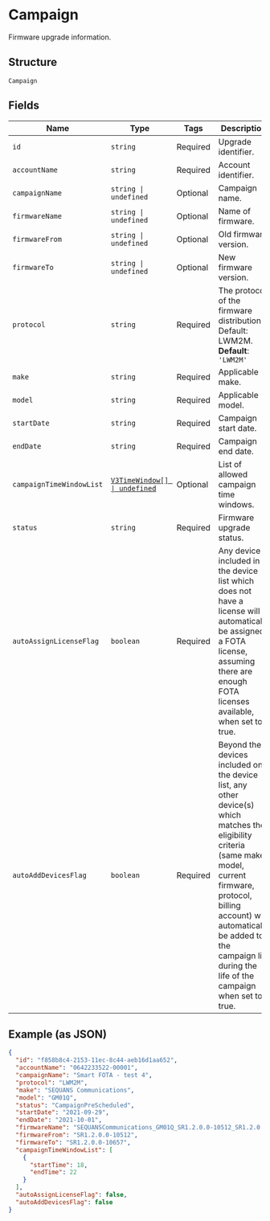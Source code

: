 
# Campaign

Firmware upgrade information.

## Structure

`Campaign`

## Fields

| Name | Type | Tags | Description |
|  --- | --- | --- | --- |
| `id` | `string` | Required | Upgrade identifier. |
| `accountName` | `string` | Required | Account identifier. |
| `campaignName` | `string \| undefined` | Optional | Campaign name. |
| `firmwareName` | `string \| undefined` | Optional | Name of firmware. |
| `firmwareFrom` | `string \| undefined` | Optional | Old firmware version. |
| `firmwareTo` | `string \| undefined` | Optional | New firmware version. |
| `protocol` | `string` | Required | The protocol of the firmware distribution. Default: LWM2M.<br>**Default**: `'LWM2M'` |
| `make` | `string` | Required | Applicable make. |
| `model` | `string` | Required | Applicable model. |
| `startDate` | `string` | Required | Campaign start date. |
| `endDate` | `string` | Required | Campaign end date. |
| `campaignTimeWindowList` | [`V3TimeWindow[] \| undefined`](../../doc/models/v3-time-window.md) | Optional | List of allowed campaign time windows. |
| `status` | `string` | Required | Firmware upgrade status. |
| `autoAssignLicenseFlag` | `boolean` | Required | Any device included in the device list which does not have a license will automatically be assigned a FOTA license, assuming there are enough FOTA licenses available, when set to true. |
| `autoAddDevicesFlag` | `boolean` | Required | Beyond the devices included on the device list, any other device(s) which matches the eligibility criteria (same make, model, current firmware, protocol, billing account) will automatically be added to the campaign list during the life of the campaign when set to true. |

## Example (as JSON)

```json
{
  "id": "f858b8c4-2153-11ec-8c44-aeb16d1aa652",
  "accountName": "0642233522-00001",
  "campaignName": "Smart FOTA - test 4",
  "protocol": "LWM2M",
  "make": "SEQUANS Communications",
  "model": "GM01Q",
  "status": "CampaignPreScheduled",
  "startDate": "2021-09-29",
  "endDate": "2021-10-01",
  "firmwareName": "SEQUANSCommunications_GM01Q_SR1.2.0.0-10512_SR1.2.0.0-10657",
  "firmwareFrom": "SR1.2.0.0-10512",
  "firmwareTo": "SR1.2.0.0-10657",
  "campaignTimeWindowList": [
    {
      "startTime": 18,
      "endTime": 22
    }
  ],
  "autoAssignLicenseFlag": false,
  "autoAddDevicesFlag": false
}
```

